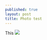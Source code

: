 ```yaml
---
published: true
layout: post
title: Photo test
---
```

This
![](https://www.dropbox.com/s/kzxyhsq7eacr0rt/jFkpxkuF.jpg)